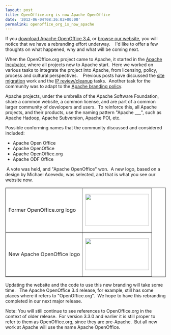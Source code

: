 ```yaml
---
layout: post
title: OpenOffice.org is now Apache OpenOffice
date: '2012-06-04T08:36:02+00:00'
permalink: openoffice_org_is_now_apache
---
```

<p>If you <a href="http://download.openoffice.org">download Apache OpenOffice 3.4</a>, or <a href="http://www.openoffice.org">browse our website</a>, you will notice that we have a rebranding effort underway. &nbsp;&nbsp; I'd like to offer a few thoughts on what happened, why and what will be coming next.</p> 
  <p>When the OpenOffice.org project came to Apache, it started in the <a href="http://incubator.apache.org/">Apache Incubator</a>, where all projects new to Apache start.&nbsp; Here we worked on various tasks to integrate the project into Apache, from licensing, policy, process and cultural perspectives. &nbsp;&nbsp; Previous posts have discussed the <a href="https://blogs.apache.org/OOo/entry/an_apache_openoffice_timeline">site migration</a> work and the <a href="https://blogs.apache.org/OOo/entry/what_is_a_podling">IP review/cleanup</a> tasks.&nbsp; Another task for the community was to adapt to the <a href="http://www.apache.org/foundation/marks/pmcs.html">Apache branding policy</a>.</p> 
  <p>Apache projects, under the umbrella of the Apache Software Foundation, share a common website, a common license, and are part of a common larger community of developers and users.&nbsp; To reinforce this, all Apache projects, and their products, use the naming pattern &quot;Apache ___&quot;, such as Apache Hadoop, Apache Subversion, Apache POI, etc.</p> 
  <p>Possible conforming names that the community discussed and considered included:</p> 
  <ul> 
    <li>Apache Open Office</li> 
    <li>Apache OpenOffice</li> 
    <li>Apache OpenOffice.org</li> 
    <li>Apache ODF Office<br /></li> 
  </ul> 
  <p>&nbsp;A vote was held, and &quot;Apache OpenOffice&quot; won.&nbsp; A new logo, based on a design by Michael Acevedo, was selected, and that is what you see our website now.</p> 
  <p> </p> 
  <p> </p> 
  <table cellspacing="1" cellpadding="1" border="1" bgcolor="#ffffff" align="center"> 
    <tbody> 
      <tr> 
        <td>Former OpenOffice.org logo</td> 
        <td> 
          <p align="center"><img width="200" height="100" src="http://www.openoffice.org/images/ooo-logo.png" /> </p> 
        </td> 
      </tr> 
      <tr> 
        <td>New Apache OpenOffice logo<br /></td> 
        <td> 
          <p align="center"><img width="200" height="100" src="http://www.openoffice.org/images/AOO_logos/OOo_Website_v2_copy.png" /> </p> 
        </td> 
      </tr> 
    </tbody> 
  </table> 
  <p> </p> 
  <p> </p> 
  <p>Updating the website and the code to use this new branding will take some time.&nbsp;&nbsp; The Apache OpenOffice 3.4 release, for example, still has some places where it refers to &quot;OpenOffice.org&quot;.&nbsp; We hope to have this rebranding completed in our next major release.</p> 
  <p>Note: You will still continue to see references to OpenOffice.org in the context of older release.&nbsp; For version 3.3.0 and earlier it is still proper to refer to them as OpenOffice.org, since they are pre-Apache.&nbsp; But all new work at Apache will use the name Apache OpenOffice.<br /></p> 
  <p><br /></p>
